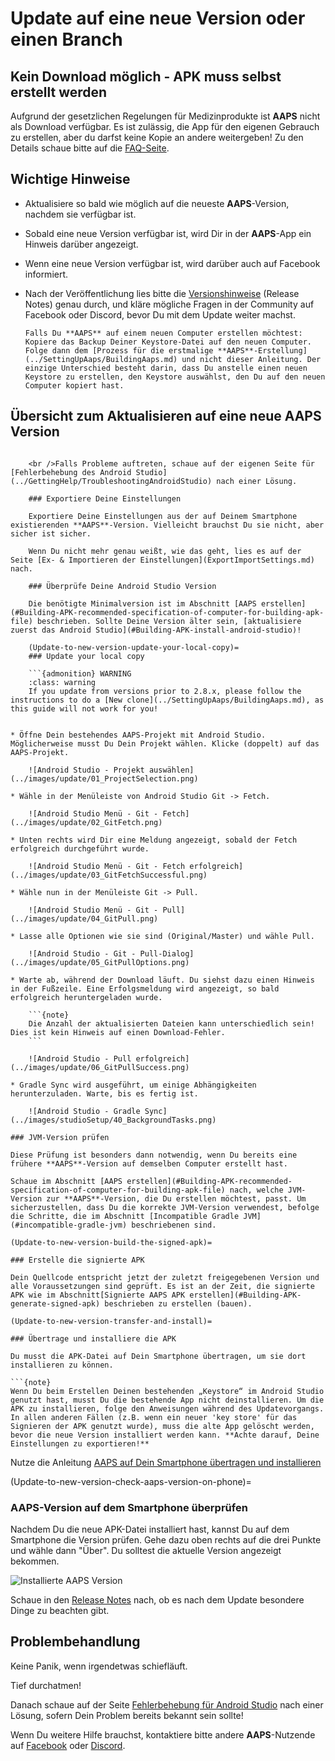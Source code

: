 # Update auf eine neue Version oder einen Branch

## Kein Download möglich - APK muss selbst erstellt werden

Aufgrund der gesetzlichen Regelungen für Medizinprodukte ist **AAPS** nicht als Download verfügbar. Es ist zulässig, die App für den eigenen Gebrauch zu erstellen, aber du darfst keine Kopie an andere weitergeben! Zu den Details schaue bitte auf die [FAQ-Seite](../UsefulLinks/FAQ.md).

## Wichtige Hinweise

* Aktualisiere so bald wie möglich auf die neueste **AAPS**-Version, nachdem sie verfügbar ist.
* Sobald eine neue Version verfügbar ist, wird Dir in der **AAPS**-App ein Hinweis darüber angezeigt.
* Wenn eine neue Version verfügbar ist, wird darüber auch auf Facebook informiert.
* Nach der Veröffentlichung lies bitte die [Versionshinweise](ReleaseNotes.md) (Release Notes) genau durch, und kläre mögliche Fragen in der Community auf Facebook oder Discord, bevor Du mit dem Update weiter machst.
    
    ```{note}
    Falls Du **AAPS** auf einem neuen Computer erstellen möchtest: Kopiere das Backup Deiner Keystore-Datei auf den neuen Computer. Folge dann dem [Prozess für die erstmalige **AAPS**-Erstellung](../SettingUpAaps/BuildingAaps.md) und nicht dieser Anleitung. Der einzige Unterschied besteht darin, dass Du anstelle einen neuen Keystore zu erstellen, den Keystore auswählst, den Du auf den neuen Computer kopiert hast.
    ```

## Übersicht zum Aktualisieren auf eine neue AAPS Version

```{contents} Schritte, um auf eine neue AAPS-Version zu aktualisieren :depth: 1 :local: true

    <br />Falls Probleme auftreten, schaue auf der eigenen Seite für [Fehlerbehebung des Android Studio](../GettingHelp/TroubleshootingAndroidStudio) nach einer Lösung.
    
    ### Exportiere Deine Einstellungen
    
    Exportiere Deine Einstellungen aus der auf Deinem Smartphone existierenden **AAPS**-Version. Vielleicht brauchst Du sie nicht, aber sicher ist sicher.
    
    Wenn Du nicht mehr genau weißt, wie das geht, lies es auf der Seite [Ex- & Importieren der Einstellungen](ExportImportSettings.md) nach.
    
    ### Überprüfe Deine Android Studio Version
    
    Die benötigte Minimalversion ist im Abschnitt [AAPS erstellen](#Building-APK-recommended-specification-of-computer-for-building-apk-file) beschrieben. Sollte Deine Version älter sein, [aktualisiere zuerst das Android Studio](#Building-APK-install-android-studio)!
    
    (Update-to-new-version-update-your-local-copy)=
    ### Update your local copy
    
    ```{admonition} WARNING
    :class: warning
    If you update from versions prior to 2.8.x, please follow the instructions to do a [New clone](../SettingUpAaps/BuildingAaps.md), as this guide will not work for you!
    

* Öffne Dein bestehendes AAPS-Projekt mit Android Studio. Möglicherweise musst Du Dein Projekt wählen. Klicke (doppelt) auf das AAPS-Projekt.
    
    ![Android Studio - Projekt auswählen](../images/update/01_ProjectSelection.png)

* Wähle in der Menüleiste von Android Studio Git -> Fetch.
    
    ![Android Studio Menü - Git - Fetch](../images/update/02_GitFetch.png)

* Unten rechts wird Dir eine Meldung angezeigt, sobald der Fetch erfolgreich durchgeführt wurde.
    
    ![Android Studio Menü - Git - Fetch erfolgreich](../images/update/03_GitFetchSuccessful.png)

* Wähle nun in der Menüleiste Git -> Pull.
    
    ![Android Studio Menü - Git - Pull](../images/update/04_GitPull.png)

* Lasse alle Optionen wie sie sind (Original/Master) und wähle Pull.
    
    ![Android Studio - Git - Pull-Dialog](../images/update/05_GitPullOptions.png)

* Warte ab, während der Download läuft. Du siehst dazu einen Hinweis in der Fußzeile. Eine Erfolgsmeldung wird angezeigt, so bald erfolgreich heruntergeladen wurde.
    
    ```{note}
    Die Anzahl der aktualisierten Dateien kann unterschiedlich sein! Dies ist kein Hinweis auf einen Download-Fehler.
    ```
    
    ![Android Studio - Pull erfolgreich](../images/update/06_GitPullSuccess.png)

* Gradle Sync wird ausgeführt, um einige Abhängigkeiten herunterzuladen. Warte, bis es fertig ist.
    
    ![Android Studio - Gradle Sync](../images/studioSetup/40_BackgroundTasks.png)

### JVM-Version prüfen

Diese Prüfung ist besonders dann notwendig, wenn Du bereits eine frühere **AAPS**-Version auf demselben Computer erstellt hast.

Schaue im Abschnitt [AAPS erstellen](#Building-APK-recommended-specification-of-computer-for-building-apk-file) nach, welche JVM-Version zur **AAPS**-Version, die Du erstellen möchtest, passt. Um sicherzustellen, dass Du die korrekte JVM-Version verwendest, befolge die Schritte, die im Abschnitt [Incompatible Gradle JVM](#incompatible-gradle-jvm) beschriebenen sind.

(Update-to-new-version-build-the-signed-apk)=

### Erstelle die signierte APK

Dein Quellcode entspricht jetzt der zuletzt freigegebenen Version und alle Voraussetzungen sind geprüft. Es ist an der Zeit, die signierte APK wie im Abschnitt[Signierte AAPS APK erstellen](#Building-APK-generate-signed-apk) beschrieben zu erstellen (bauen).

(Update-to-new-version-transfer-and-install)=

### Übertrage und installiere die APK

Du musst die APK-Datei auf Dein Smartphone übertragen, um sie dort installieren zu können.

```{note}
Wenn Du beim Erstellen Deinen bestehenden „Keystore“ im Android Studio genutzt hast, musst Du die bestehende App nicht deinstallieren. Um die APK zu installieren, folge den Anweisungen während des Updatevorgangs.
In allen anderen Fällen (z.B. wenn ein neuer 'key store' für das Signieren der APK genutzt wurde), muss die alte App gelöscht werden, bevor die neue Version installiert werden kann. **Achte darauf, Deine Einstellungen zu exportieren!**
```

Nutze die Anleitung [AAPS auf Dein Smartphone übertragen und installieren](../SettingUpAaps/TransferringAndInstallingAaps.md)

(Update-to-new-version-check-aaps-version-on-phone)=

### AAPS-Version auf dem Smartphone überprüfen

Nachdem Du die neue APK-Datei installiert hast, kannst Du auf dem Smartphone die Version prüfen. Gehe dazu oben rechts auf die drei Punkte und wähle dann "Über". Du solltest die aktuelle Version angezeigt bekommen.

![Installierte AAPS Version](../images/Update_VersionCheck.png)

Schaue in den [Release Notes](../Maintenance/ReleaseNotes.md) nach, ob es nach dem Update besondere Dinge zu beachten gibt.

## Problembehandlung

Keine Panik, wenn irgendetwas schiefläuft.

Tief durchatmen!

Danach schaue auf der Seite [Fehlerbehebung für Android Studio](../GettingHelp/TroubleshootingAndroidStudio) nach einer Lösung, sofern Dein Problem bereits bekannt sein sollte!

Wenn Du weitere Hilfe brauchst, kontaktiere bitte andere **AAPS**-Nutzende auf [Facebook](https://www.facebook.com/groups/AndroidAPSUsers) oder [Discord](https://discord.gg/4fQUWHZ4Mw).